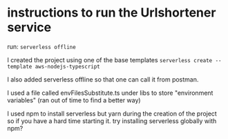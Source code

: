 # instructions to run the Urlshortener service

run: `serverless offline`

I created the project using one of the base templates
`serverless create --template aws-nodejs-typescript`

I also added serverless offline so that one can call it from postman.

I used a file called envFilesSubstitute.ts under libs to store "environment variables" (ran out of time to find a better way)

I used npm to install serverless but yarn during the creation of the project so if you have a hard time starting it. try installing serverless globally with npm?